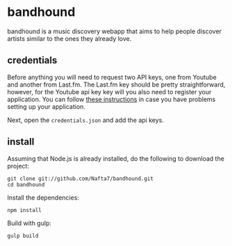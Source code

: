 # bandhound

bandhound is a music discovery webapp that aims to help people discover  artists similar to the ones they already love.

## credentials

Before anything you will need to request two API keys, one from Youtube and another from Last.fm. The Last.fm key should be pretty straightforward, however, for the Youtube api key key will you also need to register your application. You can follow [these instructions](https://developers.google.com/youtube/registering_an_application) in case you have problems setting up your application. 

Next, open the `credentials.json` and add the api keys.

## install

Assuming that Node.js is already installed, do the following to download the project:

```
git clone git://github.com/Nafta7/bandhound.git
cd bandhound
```
Install the dependencies:
```
npm install
```
Build with gulp:
```
gulp build
```
